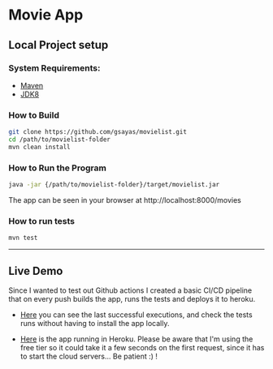# Movie App

## Local Project setup

### System Requirements:
* [Maven](https://maven.apache.org/install.html)
* [JDK8](https://www.oracle.com/technetwork/java/javase/downloads/jdk8-downloads-2133151.html)


### How to Build

```bash
git clone https://github.com/gsayas/movielist.git
cd /path/to/movielist-folder
mvn clean install
```

### How to Run the Program

```bash
java -jar {/path/to/movielist-folder}/target/movielist.jar
```
The app can be seen in your browser at http://localhost:8000/movies


### How to run tests
```bash
mvn test
```
*******************************************************************************************************************************

## Live Demo

Since I wanted to test out Github actions I created a basic CI/CD pipeline that on every push builds the app, runs the tests and deploys it to heroku.

* [Here](https://github.com/gsayas/movielist/actions?query=branch%3Amaster+is%3Asuccess) you can see the last successful executions, and check the tests runs without having to install the app locally.

* [Here](https://gsayas-back.herokuapp.com/movies) is the app running in Heroku. Please be aware that I'm using the free tier so it could take it a few seconds on the first request, since it has to start the cloud servers... Be patient :) !